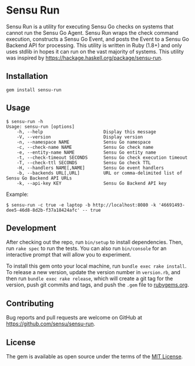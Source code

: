 # Sensu Run

Sensu Run is a utility for executing Sensu Go checks on systems that cannot run the Sensu Go Agent. Sensu Run wraps the check command execution, constructs a Sensu Go Event, and posts the Event to a Sensu Go Backend API for processing. This utility is written in Ruby (1.8+) and only uses stdlib in hopes it can run on the vast majority of systems. This utility was inspired by https://hackage.haskell.org/package/sensu-run.

## Installation

```
gem install sensu-run
```

## Usage

```
$ sensu-run -h
Usage: sensu-run [options]
    -h, --help                       Display this message
    -V, --version                    Display version
    -n, --namespace NAME             Sensu Go namespace
    -c, --check-name NAME            Sensu Go check name
    -e, --entity-name NAME           Sensu Go entity name
    -t, --check-timeout SECONDS      Sensu Go check execution timeout
    -T, --check-ttl SECONDS          Sensu Go check TTL
    -H, --handlers NAME[,NAME]       Sensu Go event handlers
    -b, --backends URL[,URL]         URL or comma-delimited list of Sensu Go Backend API URLs
    -k, --api-key KEY                Sensu Go Backend API key
```

Example:

```
$ sensu-run -c true -e laptop -b http://localhost:8080 -k '46691493-dee5-46d8-8d2b-f37a18424afc' -- true
```

## Development

After checking out the repo, run `bin/setup` to install dependencies. Then, run `rake spec` to run the tests. You can also run `bin/console` for an interactive prompt that will allow you to experiment.

To install this gem onto your local machine, run `bundle exec rake install`. To release a new version, update the version number in `version.rb`, and then run `bundle exec rake release`, which will create a git tag for the version, push git commits and tags, and push the `.gem` file to [rubygems.org](https://rubygems.org).

## Contributing

Bug reports and pull requests are welcome on GitHub at https://github.com/sensu/sensu-run.

## License

The gem is available as open source under the terms of the [MIT License](https://opensource.org/licenses/MIT).
